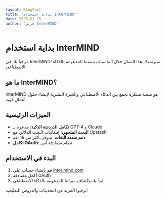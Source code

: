 ```yaml
---
layout: BlogPost
title: "بداية استخدام InterMIND"
date: 2025-01-15
author: "فريق InterMIND"
---
```


# بداية استخدام InterMIND

مرحباً بك في InterMIND! سيرشدك هذا المقال خلال أساسيات منصتنا المدعومة بالذكاء الاصطناعي.

<!--more-->

## ما هو InterMIND؟

InterMIND هو منصة مبتكرة تجمع بين الذكاء الاصطناعي والخبرة البشرية لإنشاء حلول أعمال قوية.

## الميزات الرئيسية

- **تكامل الدردشة الذكية**: مدعوم بـ GPT-4 و Claude
- **البحث المتجهي**: إمكانيات البحث الدلالي مع Upstash
- **دعم متعدد اللغات**: متوفر بأكثر من 19 لغة
- **تكامل OAuth**: نظام مصادقة آمن

## البدء في الاستخدام

1. قم بإنشاء حساب على [inter.mind.com](https://inter.mind.com)
2. أكمل مصادقة OAuth
3. ابدأ باستكشاف ميزاتنا المدعومة بالذكاء الاصطناعي

ترقبوا المزيد من التحديثات والدروس التعليمية!